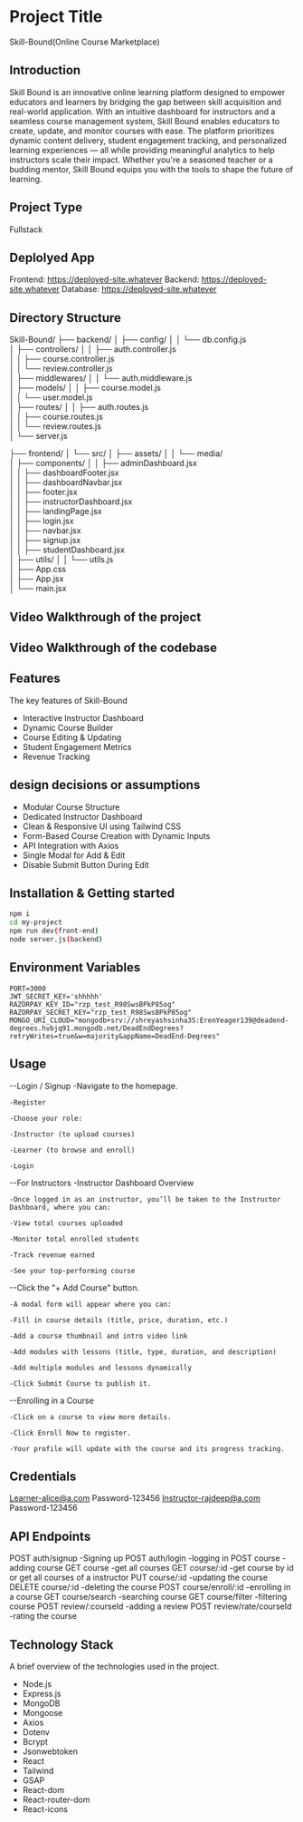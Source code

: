 # Project Title
Skill-Bound(Online Course Marketplace)

## Introduction
Skill Bound is an innovative online learning platform designed to empower educators and learners by bridging the gap between skill acquisition and real-world application. With an intuitive dashboard for instructors and a seamless course management system, Skill Bound enables educators to create, update, and monitor courses with ease. The platform prioritizes dynamic content delivery, student engagement tracking, and personalized learning experiences — all while providing meaningful analytics to help instructors scale their impact. Whether you're a seasoned teacher or a budding mentor, Skill Bound equips you with the tools to shape the future of learning.

## Project Type
Fullstack

## Deplolyed App
Frontend: https://deployed-site.whatever
Backend: https://deployed-site.whatever
Database: https://deployed-site.whatever


## Directory Structure
Skill-Bound/
├── backend/
│   ├── config/
│   │   └── db.config.js                   
│   ├── controllers/
│   │   ├── auth.controller.js            
│   │   ├── course.controller.js        
│   │   └── review.controller.js        
│   ├── middlewares/
│   │   └── auth.middleware.js         
│   ├── models/
│   │   ├── course.model.js                
│   │   └── user.model.js                
│   ├── routes/
│   │   ├── auth.routes.js                 
│   │   ├── course.routes.js              
│   │   └── review.routes.js             
│   └── server.js                          

├── frontend/
│   └── src/
│       ├── assets/
│       │   └── media/                    
│       ├── components/
│       │   ├── adminDashboard.jsx         
│       │   ├── dashboardFooter.jsx        
│       │   ├── dashboardNavbar.jsx        
│       │   ├── footer.jsx                 
│       │   ├── instructorDashboard.jsx    
│       │   ├── landingPage.jsx            
│       │   ├── login.jsx                  
│       │   ├── navbar.jsx                 
│       │   ├── signup.jsx                 
│       │   ├── studentDashboard.jsx       
│       ├── utils/
│       │   └── utils.js                   
│       ├── App.css                        
│       ├── App.jsx                        
│       └── main.jsx                       


## Video Walkthrough of the project


## Video Walkthrough of the codebase

## Features
The key features of Skill-Bound

- Interactive Instructor Dashboard
- Dynamic Course Builder
- Course Editing & Updating
- Student Engagement Metrics
- Revenue Tracking


## design decisions or assumptions

- Modular Course Structure
- Dedicated Instructor Dashboard
- Clean & Responsive UI using Tailwind CSS
- Form-Based Course Creation with Dynamic Inputs
- API Integration with Axios
- Single Modal for Add & Edit
- Disable Submit Button During Edit

## Installation & Getting started

```bash
npm i
cd my-project
npm run dev(front-end)
node server.js(backend)
```

## Environment Variables
    
    PORT=3000
    JWT_SECRET_KEY='shhhhh'
    RAZORPAY_KEY_ID="rzp_test_R98SwsBPkP85og"
    RAZORPAY_SECRET_KEY="rzp_test_R98SwsBPkP85og"
    MONGO_URI_CLOUD="mongodb+srv://shreyashsinha35:ErenYeager139@deadend-degrees.hvbjq91.mongodb.net/DeadEndDegrees?retryWrites=true&w=majority&appName=DeadEnd-Degrees"

## Usage
--Login / Signup
    -Navigate to the homepage.

    -Register 

    -Choose your role:

    -Instructor (to upload courses)

    -Learner (to browse and enroll)

    -Login
 
 --For Instructors
    -Instructor Dashboard Overview

    -Once logged in as an instructor, you’ll be taken to the Instructor Dashboard, where you can:

    -View total courses uploaded

    -Monitor total enrolled students

    -Track revenue earned

    -See your top-performing course

--Click the "+ Add Course" button.

    -A modal form will appear where you can:

    -Fill in course details (title, price, duration, etc.)

    -Add a course thumbnail and intro video link

    -Add modules with lessons (title, type, duration, and description)

    -Add multiple modules and lessons dynamically

    -Click Submit Course to publish it.

--Enrolling in a Course

    -Click on a course to view more details.

    -Click Enroll Now to register.

    -Your profile will update with the course and its progress tracking.


## Credentials
Learner-alice@a.com Password-123456
Instructor-rajdeep@a.com Password-123456

## API Endpoints
POST auth/signup -Signing up
POST auth/login -logging in
POST course -adding course
GET course -get all courses
GET course/:id -get course by id or get all courses of a instructor
PUT course/:id -updating the course
DELETE course/:id -deleting the course
POST course/enroll/:id -enrolling in a course
GET course/search -searching course
GET course/filter -filtering course
POST review/:courseId -adding a review
POST review/rate/courseId -rating the course

## Technology Stack
A brief overview of the technologies used in the project.

- Node.js
- Express.js
- MongoDB
- Mongoose
- Axios
- Dotenv
- Bcrypt
- Jsonwebtoken
- React
- Tailwind
- GSAP
- React-dom
- React-router-dom
- React-icons
